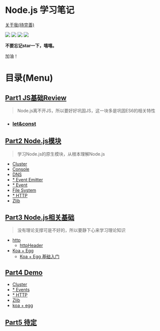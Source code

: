 # Node.js 学习笔记

[关于我(待完善)](https://hanqizheng.github.io)

![](https://img.shields.io/badge/dialog-Node.js-brightgreen.svg) 
![](https://img.shields.io/badge/update-perday-red.svg)
![](https://img.shields.io/badge/level-freshman-blue.svg)
![](https://img.shields.io/badge/Thanks-STAR-yellow.svg)

**不要忘记star一下，嘻嘻。**

加油！

# 目录(Menu)

## [Part1 JS基础Review](https://github.com/hanqizheng/Node.js-LearningDialog/tree/master/Js%E5%9F%BA%E7%A1%80%E5%AD%A6%E4%B9%A0)
>Node.js离不开JS，所以要好好巩固JS，这一块多是巩固ES6的相关特性
* ### [let&const]()


## [Part2 Node.js模块](https://github.com/hanqizheng/Node.js-LearningDialog/tree/master/Node.js%E6%A8%A1%E5%9D%97)
> 学习Node.js的原生模块，从根本理解Node.js
*  [Cluster]()
*  [Console]()
*  [DNS]()
*  [* Event Emitter]()
*  [* Event]()
*  [File System]()
*  [* HTTP]()
*  [Zlib]()



## [Part3 Node.js相关基础]()
> 没有理论支撑可是不好的，所以要静下心来学习理论知识

*  [http]()
    - [httpHeader]()
*  [Koa + Egg]()
    - [Koa + Egg 基础入门]()

## [Part4 Demo]()
*  [Cluster]()
*  [* Events]()
*  [* HTTP]()
*  [Zlib]()
*  [koa + egg]()

## [Part5 待定]()